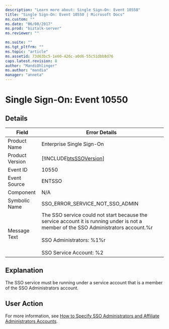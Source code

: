 ```yaml
---
description: "Learn more about: Single Sign-On: Event 10550"
title: "Single Sign-On: Event 10550 | Microsoft Docs"
ms.custom: ""
ms.date: "06/08/2017"
ms.prod: "biztalk-server"
ms.reviewer: ""

ms.suite: ""
ms.tgt_pltfrm: ""
ms.topic: "article"
ms.assetid: 73d63bc5-1e60-426c-a0d6-55c51dbb8d76
caps.latest.revision: 8
author: "MandiOhlinger"
ms.author: "mandia"
manager: "anneta"
---
```

# Single Sign-On: Event 10550
## Details  
  
| Field | Error Details |
|-----------------|---------------------------------------------------------------------------------------------------------------------------------------------------------------------------------------------------------------|
|  Product Name   |                                                                                           Enterprise Single Sign-On                                                                                           |
| Product Version |                                                                          [!INCLUDE[btsSSOVersion](../includes/btsssoversion-md.md)]                                                                           |
|    Event ID     |                                                                                                     10550                                                                                                     |
|  Event Source   |                                                                                                    ENTSSO                                                                                                     |
|    Component    |                                                                                                      N/A                                                                                                      |
|  Symbolic Name  |                                                                                        SSO_ERROR_SERVICE_NOT_SSO_ADMIN                                                                                        |
|  Message Text   | The SSO service could not start because the service account it is running under is not a member of the SSO Administrators account.%r<br /><br /> SSO Administrators: %1%r<br /><br /> SSO Service Account: %2 |
  
## Explanation  
 The SSO service must be running under a service account that is a member of the SSO Administrators account.  
  
## User Action  
 For more information, see [How to Specify SSO Administrators and Affiliate Administrators Accounts](../core/how-to-specify-sso-administrators-and-affiliate-administrators-accounts.md).
